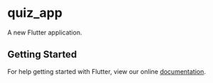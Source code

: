 # quiz_app

A new Flutter application.

## Getting Started

For help getting started with Flutter, view our online
[documentation](https://flutter.io/).
